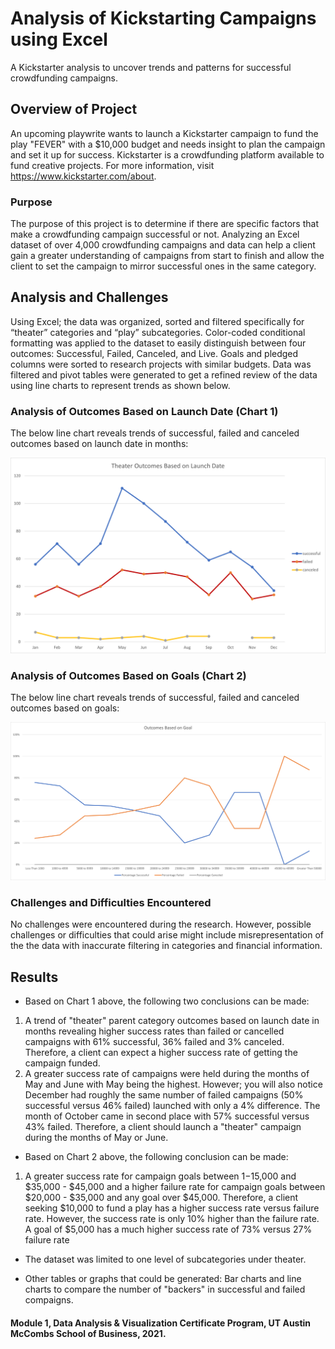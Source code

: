 # Analysis of Kickstarting Campaigns using Excel
A Kickstarter analysis to uncover trends and patterns for successful crowdfunding campaigns.

## Overview of Project
An upcoming playwrite wants to launch a Kickstarter campaign to fund the play "FEVER" with a $10,000 budget and needs insight to plan the campaign and set it up for success. Kickstarter is a crowdfunding platform available to fund creative projects. For more information, visit https://www.kickstarter.com/about. 

### Purpose
The purpose of this project is to determine if there are specific factors that make a crowdfunding campaign successful or not. Analyzing an Excel dataset of over 4,000 crowdfunding campaigns and data can help a client gain a greater understanding of campaigns from start to finish and allow the client to set the campaign to mirror successful ones in the same category.

## Analysis and Challenges
Using Excel; the data was organized, sorted and filtered specifically for “theater” categories and “play” subcategories. Color-coded conditional formatting was applied to the dataset to easily distinguish between four outcomes: Successful, Failed, Canceled, and Live. Goals and pledged columns were sorted to research projects with similar budgets. Data was filtered and pivot tables were generated to get a refined review of the data using line charts to represent trends as shown below.

### Analysis of Outcomes Based on Launch Date (Chart 1)
The below line chart reveals trends of successful, failed and canceled outcomes based on launch date in months:

![Theater_Outcomes_vs_Launch.png](https://github.com/KimberlyCrawford/Kickstarter-Analysis/blob/main/Theater_Outcomes_vs_Launch.png)

### Analysis of Outcomes Based on Goals (Chart 2)
The below line chart reveals trends of successful, failed and canceled outcomes based on goals:

![Outcomes_vs_Goals.png](https://github.com/KimberlyCrawford/Kickstarter-Analysis/blob/main/Outcomes_vs_Goals.png)

### Challenges and Difficulties Encountered
No challenges were encountered during the research. However, possible challenges or difficulties that could arise might include misrepresentation of the the data with inaccurate 
filtering in categories and financial information.

## Results

- Based on Chart 1 above, the following two conclusions can be made:
1. A trend of "theater" parent category outcomes based on launch date in months revealing higher success rates than failed or cancelled campaigns with 61% successful, 36% failed and 3% canceled. Therefore, a client can expect a higher success rate of getting the campaign funded.
2. A greater success rate of campaigns were held during the months of May and June with May being the highest. However; you will also notice December had roughly the same number of failed campaigns (50% successful versus 46% failed) launched with only a 4% difference. The month of October came in second place with 57% successful versus 43% failed. Therefore, a client should launch a "theater" campaign during the months of May or June.

- Based on Chart 2 above, the following conclusion can be made:
1. A greater success rate for campaign goals between $1-$15,000 and $35,000 - $45,000 and a higher failure rate for campaign goals between $20,000 - $35,000 and any goal over $45,000. Therefore, a client seeking $10,000 to fund a play has a higher success rate versus failure rate. However, the success rate is only 10% higher than the failure rate. A goal of $5,000 has a much higher success rate of 73% versus 27% failure rate

- The dataset was limited to one level of subcategories under theater.

- Other tables or graphs that could be generated: Bar charts and line charts to compare the number of "backers" in successful and failed compaigns.

#### Module 1, Data Analysis & Visualization Certificate Program, UT Austin McCombs School of Business, 2021.
